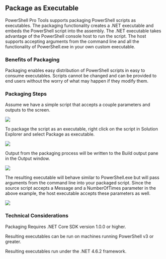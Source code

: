 ## Package as Executable

PowerShell Pro Tools supports packaging PowerShell scripts as executables. The packaging functionality creates a .NET executable and embeds the PowerShell script into the assembly. The .NET executable takes advantage of the PowerShell console host to run the script. The host supports accepting arguments from the command line and all the functionality of PowerShell.exe in your own custom executable.

### Benefits of Packaging

Packaging enables easy distribution of PowerShell scripts in easy to consume executables. Scripts cannot be changed and can be provided to end users without the worry of what may happen if they modify them.

### Packaging Steps

Assume we have a simple script that accepts a couple parameters and outputs to the screen.

![](https://i1.wp.com/poshtools.com/wp-content/uploads/2017/05/script.png?resize=767%2C225&ssl=1)

To package the script as an executable, right click on the script in Solution Explorer and select Package as executable.

![](https://i0.wp.com/poshtools.com/wp-content/uploads/2017/05/packageAsExe.png?resize=654%2C307&ssl=1)

Output from the packaging process will be written to the Build output pane in the Output window.

![](https://i0.wp.com/poshtools.com/wp-content/uploads/2017/05/output.png?resize=1024%2C97&ssl=1)

The resulting executable will behave similar to PowerShell.exe but will pass arguments from the command line into your packaged script. Since the source script accepts a Message and a NumberOfTimes parameter in the above example, the host executable accepts these parameters as well.

![](https://i2.wp.com/poshtools.com/wp-content/uploads/2017/05/result.png?resize=716%2C415&ssl=1)

### Technical Considerations

Packaging Requires .NET Core SDK version 1.0.0 or higher.

Resulting executables can be run on machines running PowerShell v3 or greater.

Resulting executables run under the .NET 4.6.2 framework.

